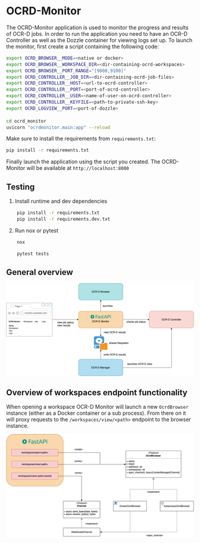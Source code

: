 # OCRD-Monitor

The OCRD-Monitor application is used to monitor the progress and results of OCR-D jobs.
In order to run the application you need to have an OCR-D Controller as well as the Dozzle container for viewing logs set up.
To launch the monitor, first create a script containing the following code:

```bash
export OCRD_BROWSER__MODE=<native or docker>
export OCRD_BROWSER__WORKSPACE_DIR=<dir-containing-ocrd-workspaces>
export OCRD_BROWSER__PORT_RANGE="[9000,9100]"
export OCRD_CONTROLLER__JOB_DIR=<dir-containing-ocrd-job-files>
export OCRD_CONTROLLER__HOST=<url-to-ocrd-controller>
export OCRD_CONTROLLER__PORT=<port-of-ocrd-controller>
export OCRD_CONTROLLER__USER=<name-of-user-on-ocrd-controller>
export OCRD_CONTROLLER__KEYFILE=<path-to-private-ssh-key>
export OCRD_LOGVIEW__PORT=<port-of-dozzle>

cd ocrd_monitor
uvicorn "ocrdmonitor.main:app" --reload
```

Make sure to install the requirements from `requirements.txt`:

```bash
pip install -r requirements.txt
```

Finally launch the application using the script you created.
The OCRD-Monitor will be available at `http://localhost:8000`


## Testing

1. Install runtime and dev dependencies 
```bash
    pip install -r requirements.txt
    pip install -r requirements.dev.txt
```

2. Run nox or pytest
```bash
    nox
```

```bash
    pytest tests
```


## General overview

![](docs/img/monitor-overview.png)


## Overview of workspaces endpoint functionality

When opening a workspace OCR-D Monitor will launch a new `OcrdBrowser` instance (either as a Docker container or a sub process).
From there on it will proxy requests to the `/workspaces/view/<path>` endpoint to the browser instance.

![](docs/img/workspaces-endpoint.png)